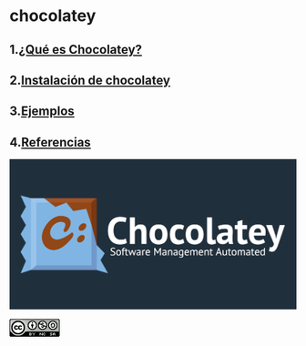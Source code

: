 # chocolatey  
## 1.[¿Qué es Chocolatey?](https://github.com/anamontejo95/chocolatey/blob/main/paginas/quees.md)
## 2.[Instalación de chocolatey](https://github.com/anamontejo95/chocolatey/blob/main/paginas/instalacion.md)
## 3.[Ejemplos](https://github.com/anamontejo95/chocolatey/blob/main/paginas/ejemplos.md)  
## 4.[Referencias](https://github.com/anamontejo95/chocolatey/blob/main/paginas/referencias.md)
![alt text](https://github.com/anamontejo95/chocolatey/blob/main/imagenes/chocolatey.png)  
  
![a](https://github.com/anamontejo95/chocolatey/blob/main/imagenes/licencia.png)
